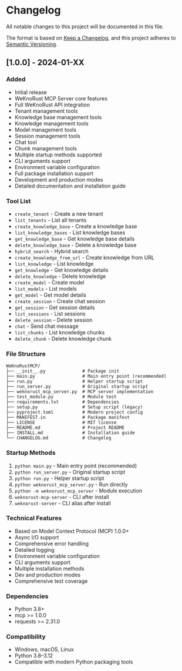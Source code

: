 # Changelog

All notable changes to this project will be documented in this file.

The format is based on [Keep a Changelog](https://keepachangelog.com/en/1.0.0/),
and this project adheres to [Semantic Versioning](https://semver.org/).

## [1.0.0] - 2024-01-XX

### Added
- Initial release
- WeKnoRust MCP Server core features
- Full WeKnoRust API integration
- Tenant management tools
- Knowledge base management tools
- Knowledge management tools
- Model management tools
- Session management tools
- Chat tool
- Chunk management tools
- Multiple startup methods supported
- CLI arguments support
- Environment variable configuration
- Full package installation support
- Development and production modes
- Detailed documentation and installation guide

### Tool List
- `create_tenant` - Create a new tenant
- `list_tenants` - List all tenants
- `create_knowledge_base` - Create a knowledge base
- `list_knowledge_bases` - List knowledge bases
- `get_knowledge_base` - Get knowledge base details
- `delete_knowledge_base` - Delete a knowledge base
- `hybrid_search` - Hybrid search
- `create_knowledge_from_url` - Create knowledge from URL
- `list_knowledge` - List knowledge
- `get_knowledge` - Get knowledge details
- `delete_knowledge` - Delete knowledge
- `create_model` - Create model
- `list_models` - List models
- `get_model` - Get model details
- `create_session` - Create chat session
- `get_session` - Get session details
- `list_sessions` - List sessions
- `delete_session` - Delete session
- `chat` - Send chat message
- `list_chunks` - List knowledge chunks
- `delete_chunk` - Delete knowledge chunk

### File Structure
```
WeKnoRustMCP/
├── __init__.py              # Package init
├── main.py                  # Main entry point (recommended)
├── run.py                   # Helper startup script
├── run_server.py            # Original startup script
├── weknorust_mcp_server.py  # MCP server implementation
├── test_module.py           # Module test
├── requirements.txt         # Dependencies
├── setup.py                 # Setup script (legacy)
├── pyproject.toml           # Modern project config
├── MANIFEST.in              # Package manifest
├── LICENSE                  # MIT license
├── README.md                # Project README
├── INSTALL.md               # Installation guide
└── CHANGELOG.md             # Changelog
```

### Startup Methods
1. `python main.py` - Main entry point (recommended)
2. `python run_server.py` - Original startup script
3. `python run.py` - Helper startup script
4. `python weknorust_mcp_server.py` - Run directly
5. `python -m weknorust_mcp_server` - Module execution
6. `weknorust-mcp-server` - CLI after install
7. `weknorust-server` - CLI alias after install

### Technical Features
- Based on Model Context Protocol (MCP) 1.0.0+
- Async I/O support
- Comprehensive error handling
- Detailed logging
- Environment variable configuration
- CLI arguments support
- Multiple installation methods
- Dev and production modes
- Comprehensive test coverage

### Dependencies
- Python 3.8+
- mcp >= 1.0.0
- requests >= 2.31.0

### Compatibility
- Windows, macOS, Linux
- Python 3.8–3.12
- Compatible with modern Python packaging tools